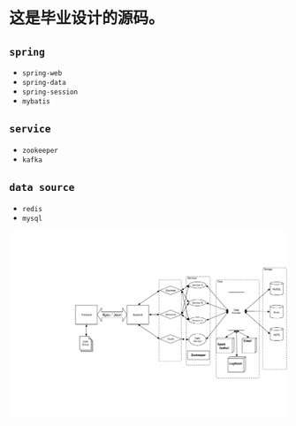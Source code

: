 # 这是毕业设计的源码。

## `spring`

- `spring-web`
- `spring-data`
- `spring-session`
- `mybatis`


## `service`

- `zookeeper`
- `kafka`


## `data source`

- `redis`
- `mysql`

![Architecture](doc/Architecture.svg)
